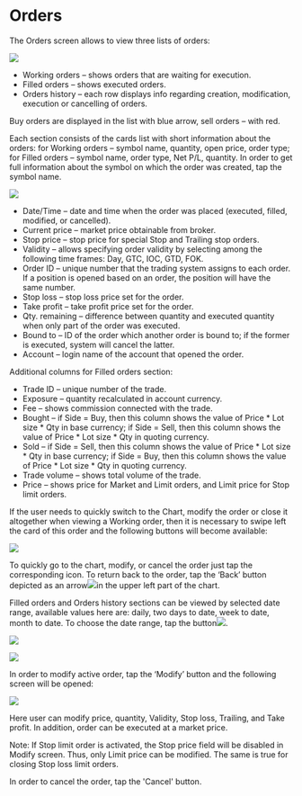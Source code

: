 # Orders

The Orders screen allows to view three lists of orders:

![](../../../.gitbook/assets/1%20%28100%29.png)

* Working orders – shows orders that are waiting for execution.
* Filled orders – shows executed orders.
* Orders history – each row displays info regarding creation, modification, execution or cancelling of orders.

Buy orders are displayed in the list with blue arrow, sell orders – with red.

Each section consists of the cards list with short information about the orders: for Working orders – symbol name, quantity, open price, order type; for Filled orders – symbol name, order type, Net P/L, quantity. In order to get full information about the symbol on which the order was created, tap the symbol name.

![](../../../.gitbook/assets/2%20%28127%29.png)

* Date/Time – date and time when the order was placed \(executed, filled, modified, or cancelled\).
* Current price – market price obtainable from broker.
* Stop price – stop price for special Stop and Trailing stop orders.
* Validity – allows specifying order validity by selecting among the following time frames: Day, GTC, IOC, GTD, FOK.
* Order ID – unique number that the trading system assigns to each order. If a position is opened based on an order, the position will have the same number.
* Stop loss – stop loss price set for the order.
* Take profit – take profit price set for the order.
* Qty. remaining – difference between quantity and executed quantity when only part of the order was executed.
* Bound to – ID of the order which another order is bound to; if the former is executed, system will cancel the latter.
* Account – login name of the account that opened the order.

Additional columns for Filled orders section:

* Trade ID – unique number of the trade.
* Exposure – quantity recalculated in account currency.
* Fee – shows commission connected with the trade.
* Bought – if Side = Buy, then this column shows the value of Price \* Lot size \* Qty in base currency; if Side = Sell, then this column shows the value of Price \* Lot size \* Qty in quoting currency.
* Sold – if Side = Sell, then this column shows the value of Price \* Lot size \* Qty in base currency; if Side = Buy, then this column shows the value of Price \* Lot size \* Qty in quoting currency.
* Trade volume – shows total volume of the trade.
* Price – shows price for Market and Limit orders, and Limit price for Stop limit orders. 

If the user needs to quickly switch to the Chart, modify the order or close it altogether when viewing a Working order, then it is necessary to swipe left the card of this order and the following buttons will become available:

![](../../../.gitbook/assets/screenshot_1%20%287%29.jpg)

To quickly go to the chart, modify, or cancel the order just tap the corresponding icon. To return back to the order, tap the ‘Back’ button depicted as an arrow![](https://lh5.googleusercontent.com/FeoB164MubEhRzjZI288O316A51qKXagx2sSMaReRPOJ5NDeC1l862wWctT_U2Wkbuni-qTC-7pAzYNKFJxG5Z_SP7h57i4K3CKTGGyWTnOqE0msvOjWah_NT_36eIuww74QtXeI)in the upper left part of the chart.

Filled orders and Orders history sections can be viewed by selected date range, available values here are: daily, two days to date, week to date, month to date. To choose the date range, tap the button![](../../../.gitbook/assets/calendar%20%282%29%20%282%29.jpg).

![](../../../.gitbook/assets/3%20%2873%29.png)

![](../../../.gitbook/assets/4%20%2852%29.png)

In order to modify active order, tap the ‘Modify’ button and the following screen will be opened:

![](../../../.gitbook/assets/3%20%28100%29.png)

Here user can modify price, quantity, Validity, Stop loss, Trailing, and Take profit. In addition, order can be executed at a market price.

Note: If Stop limit order is activated, the Stop price field will be disabled in Modify screen. Thus, only Limit price can be modified. The same is true for closing Stop loss limit orders.

In order to cancel the order, tap the 'Cancel' button.

